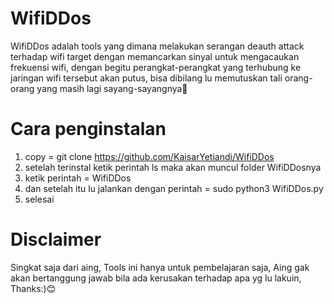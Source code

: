 # WifiDDos
WifiDDos adalah tools yang dimana melakukan serangan deauth attack terhadap wifi target dengan memancarkan sinyal untuk mengacaukan frekuensi wifi, dengan begitu perangkat-perangkat yang terhubung ke jaringan wifi tersebut akan putus, bisa dibilang lu memutuskan tali orang-orang yang masih lagi sayang-sayangnya👀

# Cara penginstalan
1. copy = git clone https://github.com/KaisarYetiandi/WifiDDos
3. setelah terinstal ketik perintah ls maka akan muncul folder WifiDDosnya
4. ketik perintah = WifiDDos
5. dan setelah itu lu jalankan dengan perintah = sudo python3 WifiDDos.py
6. selesai

# Disclaimer
Singkat saja dari aing, Tools ini hanya untuk pembelajaran saja, Aing gak akan bertanggung jawab bila ada kerusakan terhadap apa yg lu lakuin,
Thanks:)😊

